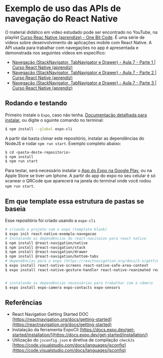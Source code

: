 # Exemplo de uso das APIs de navegação do React Native

O material didático em vídeo estudado pode ser encontrado no YouTube, na playlist [Curso Reac Native (aprendize) - One Bit Code](https://www.youtube.com/playlist?list=PLdDT8if5attEd4sRnZBIkNihR-_tE612_). É uma série de vídeos sobre desenvolvimento de aplicações mobile com React Native.
A API usada para trabalhar com navegações no app é apresentada e demonstrada nos seguintes vídeos em específico:

- [Navegação (StackNavigator, TabNavigator e Drawer) - Aula 7 - Parte 1 | Curso React Native (aprendiz)](https://www.youtube.com/watch?v=O49tGxZBvNw&list=PLdDT8if5attEd4sRnZBIkNihR-_tE612_&index=17)
- [Navegação (StackNavigator, TabNavigator e Drawer) - Aula 7 - Parte 2 | Curso React Native (aprendiz)](https://www.youtube.com/watch?v=RGp5xdidde8&list=PLdDT8if5attEd4sRnZBIkNihR-_tE612_&index=18)
- [Navegação (StackNavigator, TabNavigator e Drawer) - Aula 7 - Parte 3 | Curso React Native (aprendiz)](https://www.youtube.com/watch?v=ah25k0Ib7vw&list=PLdDT8if5attEd4sRnZBIkNihR-_tE612_&index=19)

## Rodando e testando

Primeiro instale o `Expo`, caso não tenha.
[Documentação detalhada para instalar](https://docs.expo.dev/get-started/installation/), ou digite o sguinte comando no terminal:

```bash
$ npm install --global expo-cli
```

A partir daí basta clonar este repositório, instalar as dependências do NodeJS e rodar `npm run start`.
Exemplo completo abaixo:

```bash
$ cd <pasta-deste-repositorio>
$ npm install
$ npm run start
```

Para testar, será necessário instalar o [App do Expo na Google Play](https://play.google.com/store/apps/details?id=host.exp.exponent&hl=pt_BR&gl=US), ou na Apple Store se tiver um Iphone.
A partir do app do expo no seu celular é só scanear o QRCode que aparecerá na janela do terminal onde você rodou `npm run start`.

## Em que template essa estrutura de pastas se baseia

Esse repositório foi criado usando a `expo-cli`

```bash
# criando o projeto com o expo (template blank)
$ expo init react-native-exemplo-navegacao
# Instalando as dependências do react-navitaion para react native
$ npm install @react-navigation/native
$ npm install @react-navigation/stack
$ npm install @react-navigation/drawer
$ npm install @react-navigation/bottom-tabs
# dependências para o expo (https://reactnavigation.org/docs/5.x/getting-started)
$ expo install react-native-screens react-native-safe-area-context
$ expo install react-native-gesture-handler react-native-reanimated react-native-screens react-native-safe-area-context @react-native-community/masked-view


# instalando as dependências necessárias para trabalhar com a câmera
$ expo install expo-camera expo-contacts expo-sensors
```

## Referências

- React Navigation Getting Started DOC [https://reactnavigation.org/docs/getting-started](https://reactnavigation.org/docs/getting-started)
- Instalação da ferramenta ExpoCli [https://docs.expo.dev/get-started/installation/](https://docs.expo.dev/get-started/installation/)
- Utilização do `jsconfig.json` e diretiva de compilação `checkJs` [https://code.visualstudio.com/docs/languages/jsconfig](https://code.visualstudio.com/docs/languages/jsconfig)
